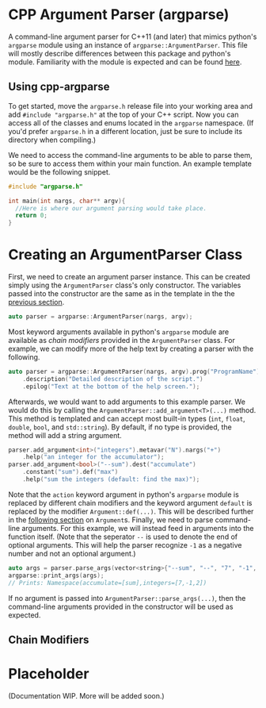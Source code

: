 # CPP Argument Parser (argparse)

A command-line argument parser for C++11 (and later) that mimics python's `argparse` module using an instance of `argparse::ArgumentParser`. This file
will mostly describe differences between this package and python's module. Familiarity with the module is expected and can be found
[here](https://docs.python.org/3/library/argparse.html).

## Using cpp-argparse

To get started, move the `argparse.h` release file into your working area and add `#include "argparse.h"` at the top of your C++ script. Now you 
can access all of the classes and enums located in the `argparse` namespace. (If you'd prefer `argparse.h` in a different location, just be sure 
to include its directory when compiling.)

We need to access the command-line arguments to be able to parse them, so be sure to access them within your main function. An example template 
would be the following snippet.
```C++
#include "argparse.h"

int main(int nargs, char** argv){
  //Here is where our argument parsing would take place.
  return 0;
}
```

# Creating an ArgumentParser Class

First, we need to create an argument parser instance. This can be created simply using the `ArgumentParser` class's only constructor. The variables 
passed into the constructor are the same as in the template in the the [previous section](#using-cpp-argparse).
```C++
auto parser = argparse::ArgumentParser(nargs, argv);
```
Most keyword arguments available in python's `argparse` module are available as _chain modifiers_ provided in the `ArgumentParser` class. For example,
we can modify more of the help text by creating a parser with the following.
```C++
auto parser = argparse::ArgumentParser(nargs, argv).prog("ProgramName")
	.description("Detailed description of the script.")
	.epilog("Text at the bottom of the help screen.");
```
Afterwards, we would want to add arguments to this example parser. We would do this by calling the `ArgumentParser::add_argument<T>(...)` method. This
method is templated and can accept most built-in types (`int`, `float`, `double`, `bool`, and `std::string`). By default, if no type is provided, the
method will add a string argument.
```C++
parser.add_argument<int>("integers").metavar("N").nargs("+")
	.help("an integer for the accumulator");
parser.add_argument<bool>("--sum").dest("accumulate")
	.constant("sum").def("max")
	.help("sum the integers (default: find the max)");
```
Note that the `action` keyword argument in python's `argparse` module is replaced by different chain modifiers and the keyword argument `default` is
replaced by the modifier `Argument::def(...)`. This will be described further in the [following section](#placeholder) on `Argument`s.
Finally, we need to parse command-line arguments. For this example, we will instead feed in arguments into the function itself. (Note that the 
seperator `--` is used to denote the end of optional arguments. This will help the parser recognize `-1` as a negative number and not an 
optional argument.)
```C++
auto args = parser.parse_args(vector<string>{"--sum", "--", "7", "-1", "2"});
argparse::print_args(args);
// Prints: Namespace(accumulate=[sum],integers=[7,-1,2])
```
If no argument is passed into `ArgumentParser::parse_args(...)`, then the command-line arguments provided in the constructor will be used as expected.

## Chain Modifiers

# Placeholder

(Documentation WIP. More will be added soon.)
